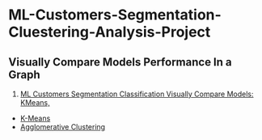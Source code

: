 # ML-Customers-Segmentation-Cluestering-Analysis-Project

## Visually Compare Models Performance In a Graph

01. [ML Customers Segmentation Classification Visually Compare Models: KMeans, ](./ML-Customers-Segmentation-Cluestering-Analysis-Project.ipynb)

- [K-Means](https://scikit-learn.org/stable/modules/clustering.html#k-means)
- [Agglomerative Clustering](https://scikit-learn.org/stable/modules/clustering.html#hierarchical-clustering)
